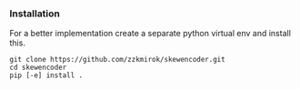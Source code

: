 ### Installation
For a better implementation create a separate python virtual env and install this.
```shell
git clone https://github.com/zzkmirok/skewencoder.git
cd skewencoder
pip [-e] install .
```
